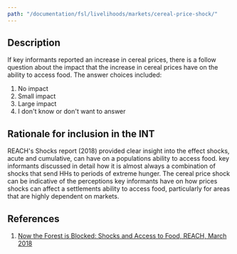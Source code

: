 ```yaml
---
path: "/documentation/fsl/livelihoods/markets/cereal-price-shock/"
---
```


## Description

If key informants reported an increase in cereal prices, there is a follow question about the impact that the increase in cereal prices have on the ability to access food. The answer choices included:

1. No impact
2. Small impact
3. Large impact
4. I don't know or don't want to answer

## Rationale for inclusion in the INT

REACH's Shocks report (2018) provided clear insight into the effect shocks, acute and cumulative, can have on a populations ability to access food. key informants discussed in detail how it is almost always a combination of shocks that send HHs to periods of extreme hunger. The cereal price shock can be indicative of the perceptions key informants have on how prices shocks can affect a settlements ability to access food, particularly for areas that are highly dependent on markets.

## References

1. [Now the Forest is Blocked: Shocks and Access to Food, REACH, March 2018](http://www.reachresourcecentre.info/system/files/resource-documents/ssd_report_shocks_and_access_to_food_march_2018_final.pdf)